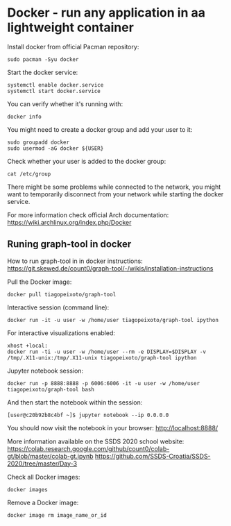 # Docker - run any application in aa lightweight container

Install docker from official Pacman repository:
```
sudo pacman -Syu docker
```

Start the docker service:
```
systemctl enable docker.service
systemctl start docker.service
```

You can verify whether it's running with:
```
docker info
```

You might need to create a docker group and add your user to it:
```
sudo groupadd docker
sudo usermod -aG docker ${USER}
```

Check whether your user is added to the docker group:
```
cat /etc/group
```

There might be some problems while connected to the network, you might want to temporarily disconnect from your network while starting the docker service.

For more information check official Arch documentation:
<https://wiki.archlinux.org/index.php/Docker>

## Runing graph-tool in docker

How to run graph-tool in in docker instructions:
<https://git.skewed.de/count0/graph-tool/-/wikis/installation-instructions>

Pull the Docker image:
```
docker pull tiagopeixoto/graph-tool
```

Interactive session (command line):
```
docker run -it -u user -w /home/user tiagopeixoto/graph-tool ipython
```

For interactive visualizations enabled:
```
xhost +local:
docker run -ti -u user -w /home/user --rm -e DISPLAY=$DISPLAY -v /tmp/.X11-unix:/tmp/.X11-unix tiagopeixoto/graph-tool ipython
```

Jupyter notebook session:
```
docker run -p 8888:8888 -p 6006:6006 -it -u user -w /home/user tiagopeixoto/graph-tool bash
```

And then start the notebook within the session:
```
[user@c20b92b8c4bf ~]$ jupyter notebook --ip 0.0.0.0
```

You should now visit the notebook in your browser:
<http://localhost:8888/>

More information available on the SSDS 2020 school website:
<https://colab.research.google.com/github/count0/colab-gt/blob/master/colab-gt.ipynb>
<https://github.com/SSDS-Croatia/SSDS-2020/tree/master/Day-3>

Check all Docker images:
```
docker images
```

Remove a Docker image:
```
docker image rm image_name_or_id
```

